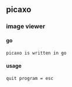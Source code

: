 ## picaxo
### image viewer

#### go

    picaxo is written in go

#### usage

    quit program = esc


